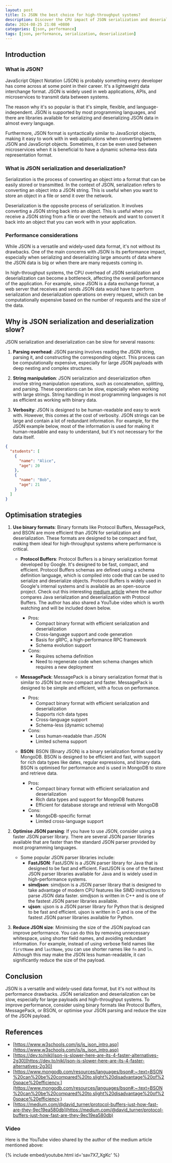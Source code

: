 ```yaml
---
layout: post
title: Is JSON the best choice for high-throughput systems?
description: Discover the CPU impact of JSON serialization and deserialization
date: 2024-08-25 21:08 +0800
categories: [json, performance]
tags: [json, performance, serialization, deserialization]
---
```


## Introduction

### What is JSON?

JavaScript Object Notation (JSON) is probably something every developer has come across at some point in their career. It's a lightweight data interchange format. JSON is widely used in web applications, APIs, and microservices to transmit data between systems.

The reason why it's so popular is that it's simple, flexible, and language-independent. JSON is supported by most programming languages, and there are libraries available for serializing and deserializing JSON data in almost every language.

Furthermore, JSON format is syntactically similar to JavaScript objects, making it easy to work with in web applications when converting between JSON and JavaScript objects. Sometimes, it can be even used between microservices when it is beneficial to have a dynamic schema-less data representation format.

### What is JSON serialization and deserialization?

Serialization is the process of converting an object into a format that can be easily stored or transmitted. In the context of JSON, serialization refers to converting an object into a JSON string. This is useful when you want to store an object in a file or send it over the network.

Deserialization is the opposite process of serialization. It involves converting a JSON string back into an object. This is useful when you receive a JSON string from a file or over the network and want to convert it back into an object that you can work with in your application.

### Performance considerations

While JSON is a versatile and widely-used data format, it's not without its drawbacks. One of the main concerns with JSON is its performance impact, especially when serializing and deserializing large amounts of data where the JSON data is big or when there are many requests coming in.

In high-throughput systems, the CPU overhead of JSON serialization and deserialization can become a bottleneck, affecting the overall performance of the application. For example, since JSON is a data exchange format, a web server that receives and sends JSON data would have to perform serialization and deserialization operations on every request, which can be computationally expensive based on the number of requests and the size of the data.

## Why is JSON serialization and deserialization slow?

JSON serialization and deserialization can be slow for several reasons:

1. **Parsing overhead**: JSON parsing involves reading the JSON string, parsing it, and constructing the corresponding object. This process can be computationally expensive, especially for large JSON payloads with deep nesting and complex structures.

2. **String manipulation**: JSON serialization and deserialization often involve string manipulation operations, such as concatenation, splitting, and parsing. These operations can be slow, especially when working with large strings. String handling in most programming languages is not as efficient as working with binary data.

3. **Verbosity**: JSON is designed to be human-readable and easy to work with. However, this comes at the cost of verbosity. JSON strings can be large and contain a lot of redundant information. For example, for the JSON example below, most of the information is used for making it human-readable and easy to understand, but it's not necessary for the data itself.

```json
{
  "students": [
    {
      "name": "Alice",
      "age": 20
    },
    {
      "name": "Bob",
      "age": 21
    }
  ]
}
```

## Optimisation strategies

1. **Use binary formats**: Binary formats like Protocol Buffers, MessagePack, and BSON are more efficient than JSON for serialization and deserialization. These formats are designed to be compact and fast, making them ideal for high-throughput systems where performance is critical.

   - **Protocol Buffers**: Protocol Buffers is a binary serialization format developed by Google. It's designed to be fast, compact, and efficient. Protocol Buffers schemas are defined using a schema definition language, which is compiled into code that can be used to serialize and deserialize objects. Protocol Buffers is widely used in Google's internal systems and is available as an open-source project. Check out this interesting [medium article](https://medium.com/@david_turner/protocol-buffers-just-how-fast-are-they-9ec19ea580db) where the author compares Java serialization and deserialization with Protocol Buffers. The author has also shared a YouTube video which is worth watching and will be included down below.

     - Pros:
       - Compact binary format with efficient serialization and deserialization
       - Cross-language support and code generation
       - Basis for gRPC, a high-performance RPC framework
       - Schema evolution support
     - Cons:
       - Requires schema definition
       - Need to regenerate code when schema changes which requires a new deployment

   - **MessagePack**: MessagePack is a binary serialization format that is similar to JSON but more compact and faster. MessagePack is designed to be simple and efficient, with a focus on performance.

     - Pros:
       - Compact binary format with efficient serialization and deserialization
       - Supports rich data types
       - Cross-language support
       - Schema-less (dynamic schema)
     - Cons:
       - Less human-readable than JSON
       - Limited schema support

   - **BSON**: BSON (Binary JSON) is a binary serialization format used by MongoDB. BSON is designed to be efficient and fast, with support for rich data types like dates, regular expressions, and binary data. BSON is optimised for performance and is used in MongoDB to store and retrieve data.

     - Pros:
       - Compact binary format with efficient serialization and deserialization
       - Rich data types and support for MongoDB features
       - Efficient for database storage and retrieval with MongoDB
     - Cons:
       - MongoDB-specific format
       - Limited cross-language support

2. **Optimise JSON parsing**: If you have to use JSON, consider using a faster JSON parser library. There are several JSON parser libraries available that are faster than the standard JSON parser provided by most programming languages.

   - Some popular JSON parser libraries include:
     - **FastJSON**: FastJSON is a JSON parser library for Java that is designed to be fast and efficient. FastJSON is one of the fastest JSON parser libraries available for Java and is widely used in high-performance systems.
     - **simdjson**: simdjson is a JSON parser library that is designed to take advantage of modern CPU features like SIMD instructions to parse JSON data faster. simdjson is written in C++ and is one of the fastest JSON parser libraries available.
     - **ujson**: ujson is a JSON parser library for Python that is designed to be fast and efficient. ujson is written in C and is one of the fastest JSON parser libraries available for Python.

3. **Reduce JSON size**: Minimising the size of the JSON payload can improve performance. You can do this by removing unnecessary whitespace, using shorter field names, and avoiding redundant information. For example, instead of using verbose field names like `firstName` and `lastName`, you can use shorter names like `fn` and `ln`. Although this may make the JSON less human-readable, it can significantly reduce the size of the payload.

## Conclusion

JSON is a versatile and widely-used data format, but it's not without its performance drawbacks. JSON serialization and deserialization can be slow, especially for large payloads and high-throughput systems. To improve performance, consider using binary formats like Protocol Buffers, MessagePack, or BSON, or optimise your JSON parsing and reduce the size of the JSON payload.

## References

- [https://www.w3schools.com/js/js_json_intro.asp](https://www.w3schools.com/js/js_json_intro.asp)
- [https://dev.to/nikl/json-is-slower-here-are-its-4-faster-alternatives-2g30](https://dev.to/nikl/json-is-slower-here-are-its-4-faster-alternatives-2g30)
- [https://www.mongodb.com/resources/languages/bson#:~:text=BSON%20can%20be%20compared%20to,slight%20disadvantage%20of%20space%20efficiency.](https://www.mongodb.com/resources/languages/bson#:~:text=BSON%20can%20be%20compared%20to,slight%20disadvantage%20of%20space%20efficiency.)
- [https://medium.com/@david_turner/protocol-buffers-just-how-fast-are-they-9ec19ea580db](https://medium.com/@david_turner/protocol-buffers-just-how-fast-are-they-9ec19ea580db)

### Video

Here is the YouTube video shared by the author of the medium article mentioned above:

{% include embed/youtube.html id='sav7X7_XgKc' %}
